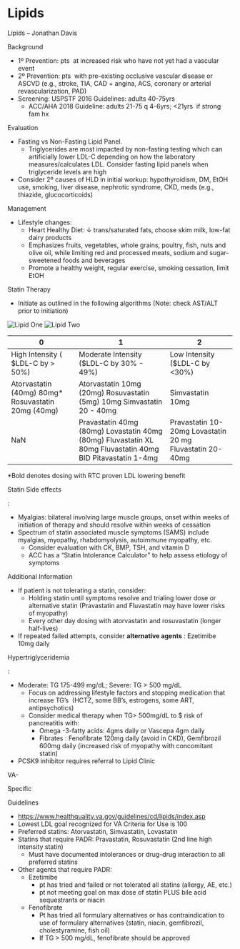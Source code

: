 # Lipids
 
Lipids – Jonathan Davis

Background

-   1º Prevention: pts  at increased risk who have not yet had a
    vascular event
-   2º Prevention: pts  with pre-existing occlusive vascular disease or
    ASCVD (e.g., stroke, TIA, CAD + angina, ACS, coronary or arterial
    revascularization, PAD)
-   Screening:
    USPSTF 2016 Guidelines: adults 40-75yrs
    -   ACC/AHA 2018 Guideline: adults 21-75 q 4-6yrs; \<21yrs  if
        strong fam hx

Evaluation

-   Fasting vs Non-Fasting Lipid Panel.
    -   Triglycerides
        are most impacted by non-fasting testing which can artificially
        lower LDL-C depending on how the laboratory measures/calculates
        LDL. Consider fasting lipid panels when triglyceride levels are
        high
-   Consider 2º causes of HLD in initial workup: hypothyroidism, DM,
    EtOH use, smoking, liver disease, nephrotic syndrome, CKD, meds
    (e.g., thiazide, glucocorticoids)

Management

-   Lifestyle changes:
    -   Heart Healthy Diet:
        ↓
        trans/saturated fats, choose skim milk, low-fat dairy products
    -   Emphasizes fruits, vegetables, whole grains, poultry, fish, nuts
        and olive oil, while limiting
        red
        and processed meats, sodium and sugar-sweetened foods and
        beverages
    -   Promote a healthy weight, regular exercise, smoking cessation,
        limit EtOH

Statin Therapy

-   Initiate as outlined in the following algorithms (Note: check
    AST/ALT prior to initiation)

<img src="/sites/default/files/inline-images/LipidOne.png" data-entity-type="file" data-entity-uuid="cf7f75ad-7e26-48a4-9605-0edc0ced7181" alt="Lipid One" />

<img src="/sites/default/files/inline-images/LipidTwo.png" data-entity-type="file" data-entity-uuid="f8a5c2ae-1d7e-4258-97af-0daea5129a13" alt="Lipid Two" />

| 0                                                   | 1                                                                                                          | 2                                                        |
|-----------------------------------------------------|------------------------------------------------------------------------------------------------------------|----------------------------------------------------------|
| High Intensity ( $LDL-C by \> 50%)                  | Moderate Intensity ($LDL-C by 30% - 49%)                                                                   | Low Intensity ($LDL-C by \<30%)                          |
| Atorvastatin (40mg) 80mg\* Rosuvastatin 20mg (40mg) | Atorvastatin 10mg (20mg) Rosuvastatin (5mg) 10mg Simvastatin 20 - 40mg                                     | Simvastatin 10mg                                         |
| NaN                                                 | Pravastatin 40mg (80mg) Lovastatin 40mg (80mg) Fluvastatin XL 80mg Fluvastatin 40mg BID Pitavastatin 1-4mg | Pravastatin 10-20mg Lovastatin 20 mg Fluvastatin 20-40mg |

\*Bold denotes dosing with RTC proven LDL lowering benefit

Statin Side effects

:

-   Myalgias: bilateral involving large muscle groups, onset within
    weeks of initiation of therapy and should resolve within weeks of
    cessation
-   Spectrum of statin associated muscle symptoms (SAMS) include
    myalgias, myopathy, rhabdomyolysis, autoimmune myopathy, etc.
    -   Consider
        evaluation with CK, BMP, TSH, and vitamin D
    -   ACC has a “Statin Intolerance Calculator” to help assess
        etiology of symptoms

Additional Information

-   If patient is not tolerating a statin, consider:
    -   Holding statin until symptoms resolve and trialing lower dose or
        alternative statin (Pravastatin and Fluvastatin may have lower
        risks of myopathy)
    -   Every other day dosing with atorvastatin and rosuvastatin
        (longer half-lives)
-   If repeated
    failed attempts, consider **alternative agents** : Ezetimibe
    10mg daily

Hypertriglyceridemia

:

-   Moderate: TG 175-499 mg/dL; Severe: TG > 500 mg/dL
    -   Focus
        on addressing lifestyle factors and stopping medication that
        increase TG’s  (HCTZ, some BB’s, estrogens, some ART,
        antipsychotics)
    -   Consider
        medical therapy when TG> 500mg/dL to $ risk of pancreatitis
        with:
        -   Omega
            -3-fatty acids: 4gms daily or Vascepa 4gm daily
        -   Fibrates
            : Fenofibrate 120mg daily (avoid in CKD), Gemfibrozil 600mg
            daily (increased risk of myopathy with concomitant statin)
-   PCSK9
    inhibitor
    requires referral to Lipid Clinic

VA-

Specific

Guidelines

-   https://www.healthquality.va.gov/guidelines/cd/lipids/index.asp
-   Lowest
    LDL goal recognized for VA Criteria for Use is 100
-   Preferred statins:
    Atorvastatin, Simvastatin, Lovastatin
-   Statins
    that require PADR:
    Pravastatin, Rosuvastatin (2nd line high intensity statin)
    -   Must
        have documented intolerances or drug-drug interaction to all
        preferred statins
-   Other agents that require PADR:
    -   Ezetimibe
        -   pt has tried and failed or not tolerated all statins
            (allergy, AE, etc.)
        -   pt not meeting goal on max dose of statin PLUS bile acid
            sequestrants or niacin
    -   Fenofibrate
        -   Pt has tried all formulary alternatives or has
            contraindication to use of formulary alternatives (statin,
            niacin, gemfibrozil, cholestyramine, fish oil)
        -   If TG > 500 mg/dL, fenofibrate should be approved
